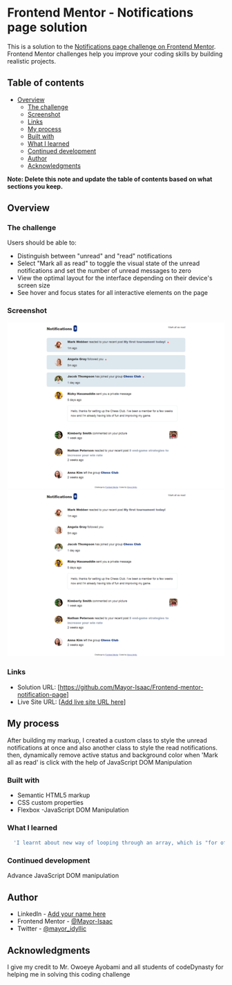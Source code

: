 # Frontend Mentor - Notifications page solution

This is a solution to the [Notifications page challenge on Frontend Mentor](https://www.frontendmentor.io/challenges/notifications-page-DqK5QAmKbC). Frontend Mentor challenges help you improve your coding skills by building realistic projects. 

## Table of contents

- [Overview](#overview)
  - [The challenge](#the-challenge)
  - [Screenshot](#screenshot)
  - [Links](#links)
  - [My process](#my-process)
  - [Built with](#built-with)
  - [What I learned](#what-i-learned)
  - [Continued development](#continued-development)
  - [Author](#author)
  - [Acknowledgments](#acknowledgments)

**Note: Delete this note and update the table of contents based on what sections you keep.**

## Overview

### The challenge

Users should be able to:

- Distinguish between "unread" and "read" notifications
- Select "Mark all as read" to toggle the visual state of the unread notifications and set the number of unread messages to zero
- View the optimal layout for the interface depending on their device's screen size
- See hover and focus states for all interactive elements on the page

### Screenshot

![](./screenshot%20when%20not%20click.png)
![](./screenshot%20when%20clicked.png)


### Links

- Solution URL: [https://github.com/Mayor-Isaac/Frontend-mentor-notification-page]
- Live Site URL: [[Add live site URL here](https://idyllic-notification-page.netlify.app/)]

## My process
After building my markup,
I created a custom class to style the unread notifications at once and also another class to style the read notifications.
then, dynamically remove active status and background color when 'Mark all as read' is click with the help of JavaScript DOM Manipulation
### Built with

- Semantic HTML5 markup
- CSS custom properties
- Flexbox
-JavaScript DOM Manipulation


### What I learned

```js
  'I learnt about new way of looping through an array, which is "for of loop"🎉'
```

### Continued development


Advance JavaScript DOM manipulation


## Author

- LinkedIn - [Add your name here](https://www.linkedin.com/in/feranmi-ogunyileka-359a1723b)
- Frontend Mentor - [@Mayor-Isaac](https://www.frontendmentor.io/profile/Mayor-Isaac)
- Twitter - [@mayor_idyllic](https://www.twitter.com/mayor_idyllic)


## Acknowledgments

I give my credit to Mr. Owoeye Ayobami and all students of codeDynasty for helping me in solving this coding challenge
